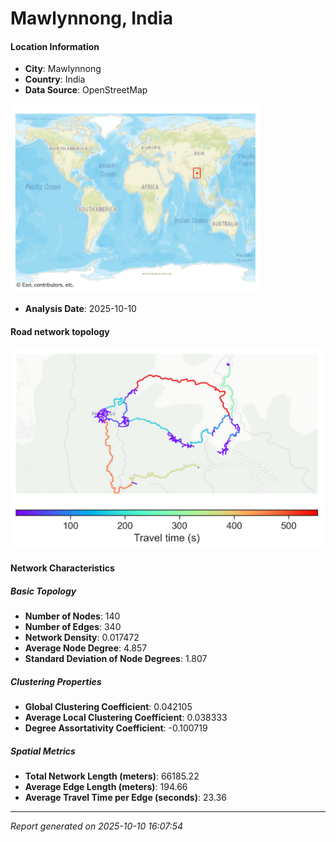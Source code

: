 # Mawlynnong, India

#### Location Information

- **City**: Mawlynnong
- **Country**: India
- **Data Source**: OpenStreetMap
<img src="Mawlynnong_location.png" alt="Mawlynnong Location Map" width="400" />

- **Analysis Date**: 2025-10-10

#### Road network topology

<img src="Mawlynnong_network_map.png" alt="Mawlynnong Road Network Map" width="500"/>

#### Network Characteristics

##### Basic Topology

- **Number of Nodes**: 140
- **Number of Edges**: 340
- **Network Density**: 0.017472
- **Average Node Degree**: 4.857
- **Standard Deviation of Node Degrees**: 1.807

##### Clustering Properties

- **Global Clustering Coefficient**: 0.042105
- **Average Local Clustering Coefficient**: 0.038333
- **Degree Assortativity Coefficient**: -0.100719

##### Spatial Metrics

- **Total Network Length (meters)**: 66185.22
- **Average Edge Length (meters)**: 194.66
- **Average Travel Time per Edge (seconds)**: 23.36

---
*Report generated on 2025-10-10 16:07:54*
